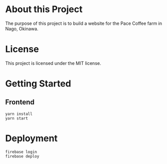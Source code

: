 # About this Project

The purpose of this project is to build a website for the Pace Coffee farm in Nago, Okinawa.

# License

This project is licensed under the MIT license.

# Getting Started

## Frontend

```
yarn install
yarn start
```

# Deployment

```
firebase login
firebase deploy
```
